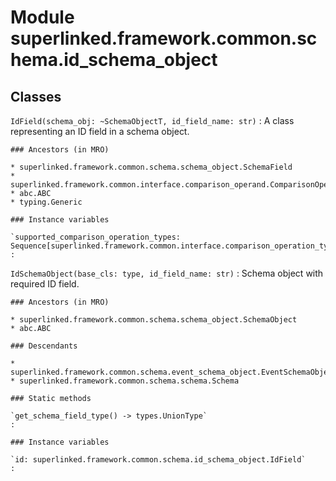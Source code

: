 Module superlinked.framework.common.schema.id_schema_object
===========================================================

Classes
-------

`IdField(schema_obj: ~SchemaObjectT, id_field_name: str)`
:   A class representing an ID field in a schema object.

    ### Ancestors (in MRO)

    * superlinked.framework.common.schema.schema_object.SchemaField
    * superlinked.framework.common.interface.comparison_operand.ComparisonOperand
    * abc.ABC
    * typing.Generic

    ### Instance variables

    `supported_comparison_operation_types: Sequence[superlinked.framework.common.interface.comparison_operation_type.ComparisonOperationType]`
    :

`IdSchemaObject(base_cls: type, id_field_name: str)`
:   Schema object with required ID field.

    ### Ancestors (in MRO)

    * superlinked.framework.common.schema.schema_object.SchemaObject
    * abc.ABC

    ### Descendants

    * superlinked.framework.common.schema.event_schema_object.EventSchemaObject
    * superlinked.framework.common.schema.schema.Schema

    ### Static methods

    `get_schema_field_type() ‑> types.UnionType`
    :

    ### Instance variables

    `id: superlinked.framework.common.schema.id_schema_object.IdField`
    :